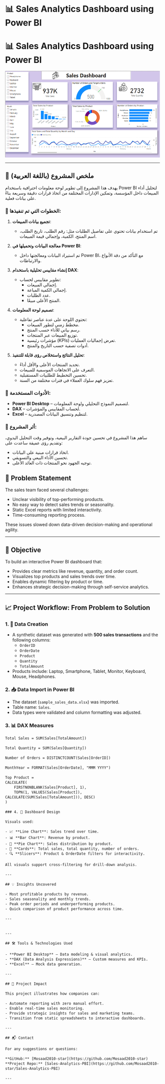 # 📊 Sales Analytics Dashboard using Power BI

# 📊 Sales Analytics Dashboard using Power BI

![Sales Dashboard](https://github.com/Mosaad2010-star/Sales-Analytics-PBI/blob/main/Sales%20dashboard%20image.PNG?raw=true)

---

## 📄 ملخص المشروع (باللغة العربية)

يهدف هذا المشروع إلى تطوير لوحة معلومات احترافية باستخدام Power BI لتحليل أداء المبيعات داخل المؤسسة، وتمكين الإدارات المختلفة من اتخاذ قرارات دقيقة وسريعة بناءً على بيانات فعلية.

### 🔧 الخطوات التي تم تنفيذها:

1. **تجميع بيانات المبيعات**:
   - تم استخدام بيانات تحتوي على تفاصيل الطلبات مثل: رقم الطلب، تاريخ الطلب، اسم المنتج، الكمية، وإجمالي قيمة المبيعات.

2. **معالجة البيانات وتحميلها في Power BI**:
   - تم استيراد البيانات ومعالجتها داخل Power BI، مع التأكد من دقة الأنواع والارتباطات.

3. **إنشاء مقاييس تحليلية باستخدام DAX**:
   - تطوير مقاييس لحساب:
     - إجمالي المبيعات.
     - إجمالي الكمية المباعة.
     - عدد الطلبات.
     - المنتج الأعلى مبيعًا.

4. **تصميم لوحة المعلومات**:
   - تحتوي اللوحة على عدة عناصر تفاعلية:
     - مخطط زمني لتطور المبيعات.
     - رسم بياني للأداء حسب المنتج.
     - توزيع المبيعات عبر المنتجات.
     - مؤشرات رئيسية (KPIs) تعرض إجماليات العمليات.
     - أدوات تصفية حسب التاريخ والمنتج.

5. **تحليل النتائج واستخلاص رؤى قابلة للتنفيذ**:
   - تحديد المنتجات الأعلى والأقل أداءً.
   - التعرف على الاتجاهات الموسمية للمبيعات.
   - تحسين التخطيط للطلبيات المستقبلية.
   - تعزيز فهم سلوك العملاء في فترات مختلفة من السنة.

### 🧰 الأدوات المستخدمة:

- **Power BI Desktop** – لتصميم النموذج التحليلي ولوحة المعلومات.
- **DAX** – لحساب المقاييس والمؤشرات.
- **Excel** – لتنظيم وتنسيق البيانات المصدرية.

### 🎯 أثر المشروع:

ساهم هذا المشروع في تحسين جودة التقارير البيعية، وتوفير وقت التحليل اليدوي، وتقديم رؤى عميقة ساعدت على:
- اتخاذ قرارات مبنية على البيانات.
- تحسين الأداء البيعي والتسويقي.
- توجيه الجهود نحو المنتجات ذات العائد الأعلى.









## 🧠 Problem Statement

The sales team faced several challenges:
- Unclear visibility of top-performing products.
- No easy way to detect sales trends or seasonality.
- Static Excel reports with limited interactivity.
- Time-consuming reporting process.

These issues slowed down data-driven decision-making and operational agility.

---

## 🎯 Objective

To build an interactive Power BI dashboard that:
- Provides clear metrics like revenue, quantity, and order count.
- Visualizes top products and sales trends over time.
- Enables dynamic filtering by product or time.
- Enhances strategic decision-making through self-service analytics.

---

## 📈 Project Workflow: From Problem to Solution

### 1. 🧾 Data Creation
- A synthetic dataset was generated with **500 sales transactions** and the following columns:
  - `OrderID`
  - `OrderDate`
  - `Product`
  - `Quantity`
  - `TotalAmount`
- Products include: Laptop, Smartphone, Tablet, Monitor, Keyboard, Mouse, Headphones.

### 2. 📥 Data Import in Power BI
- The dataset (`sample_sales_data.xlsx`) was imported.
- Table name: `Sales`.
- Data types were validated and column formatting was adjusted.

### 3. 📊 DAX Measures

```DAX
Total Sales = SUM(Sales[TotalAmount])

Total Quantity = SUM(Sales[Quantity])

Number of Orders = DISTINCTCOUNT(Sales[OrderID])

MonthYear = FORMAT(Sales[OrderDate], "MMM YYYY")

Top Product = 
CALCULATE(
    FIRSTNONBLANK(Sales[Product], 1),
    TOPN(1, VALUES(Sales[Product]), CALCULATE(SUM(Sales[TotalAmount])), DESC)
)

### 4. 🧩 Dashboard Design

Visuals used:

- 📈 **Line Chart**: Sales trend over time.
- 📊 **Bar Chart**: Revenue by product.
- 🥧 **Pie Chart**: Sales distribution by product.
- 🧮 **Cards**: Total sales, total quantity, number of orders.
- 🔍 **Slicers**: Product & OrderDate filters for interactivity.

All visuals support cross-filtering for drill-down analysis.

---

## 💡 Insights Uncovered

- Most profitable products by revenue.
- Sales seasonality and monthly trends.
- Peak order periods and underperforming products.
- Quick comparison of product performance across time.

---


---

## 🛠️ Tools & Technologies Used

- **Power BI Desktop** – Data modeling & visual analytics.
- **DAX (Data Analysis Expressions)** – Custom measures and KPIs.
- **Excel** – Mock data generation.

---

## 🚀 Project Impact

This project illustrates how companies can:

- Automate reporting with zero manual effort.
- Enable real-time sales monitoring.
- Provide strategic insights for sales and marketing teams.
- Transition from static spreadsheets to interactive dashboards.

---

## 📬 Contact

For any suggestions or questions:

**GitHub:** [Mosaad2010-star](https://github.com/Mosaad2010-star)  
**Project Repo:** [Sales-Analytics-PBI](https://github.com/Mosaad2010-star/Sales-Analytics-PBI)

---

